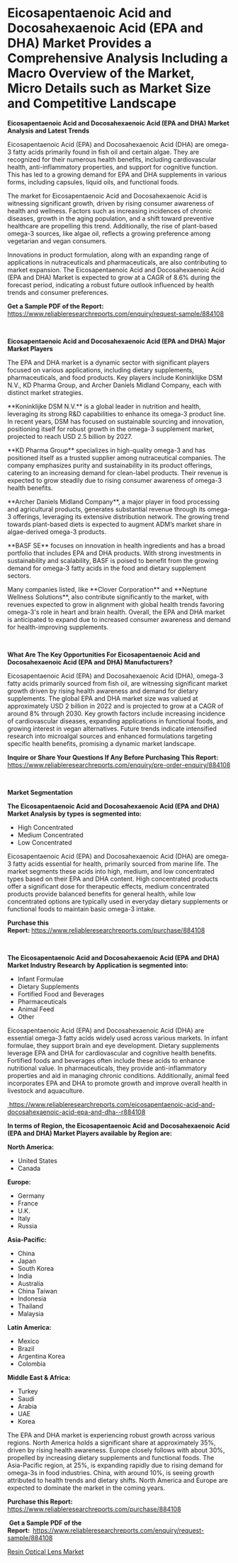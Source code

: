 <p><h1>Eicosapentaenoic Acid and Docosahexaenoic Acid (EPA and DHA) Market Provides a Comprehensive Analysis Including a Macro Overview of the Market, Micro Details such as Market Size and Competitive Landscape</h1></p><p><strong>Eicosapentaenoic Acid and Docosahexaenoic Acid (EPA and DHA) Market Analysis and Latest Trends</strong></p>
<p><p>Eicosapentaenoic Acid (EPA) and Docosahexaenoic Acid (DHA) are omega-3 fatty acids primarily found in fish oil and certain algae. They are recognized for their numerous health benefits, including cardiovascular health, anti-inflammatory properties, and support for cognitive function. This has led to a growing demand for EPA and DHA supplements in various forms, including capsules, liquid oils, and functional foods.</p><p>The market for Eicosapentaenoic Acid and Docosahexaenoic Acid is witnessing significant growth, driven by rising consumer awareness of health and wellness. Factors such as increasing incidences of chronic diseases, growth in the aging population, and a shift toward preventive healthcare are propelling this trend. Additionally, the rise of plant-based omega-3 sources, like algae oil, reflects a growing preference among vegetarian and vegan consumers.</p><p>Innovations in product formulation, along with an expanding range of applications in nutraceuticals and pharmaceuticals, are also contributing to market expansion. The Eicosapentaenoic Acid and Docosahexaenoic Acid (EPA and DHA) Market is expected to grow at a CAGR of 8.6% during the forecast period, indicating a robust future outlook influenced by health trends and consumer preferences.</p></p>
<p><strong>Get a Sample PDF of the Report:&nbsp;</strong> <a href="https://www.reliableresearchreports.com/enquiry/request-sample/884108?utm_campaign=3077&utm_medium=2&utm_source=Github&utm_content=ia&utm_term=02042025&utm_id=eicosapentaenoic-acid-and-docosahexaenoic-acid-epa-and-dha">https://www.reliableresearchreports.com/enquiry/request-sample/884108</a></p>
<p>&nbsp;</p>
<p><strong>Eicosapentaenoic Acid and Docosahexaenoic Acid (EPA and DHA) Major Market Players</strong></p>
<p><p>The EPA and DHA market is a dynamic sector with significant players focused on various applications, including dietary supplements, pharmaceuticals, and food products. Key players include Koninklijke DSM N.V., KD Pharma Group, and Archer Daniels Midland Company, each with distinct market strategies.</p><p>**Koninklijke DSM N.V.** is a global leader in nutrition and health, leveraging its strong R&D capabilities to enhance its omega-3 product line. In recent years, DSM has focused on sustainable sourcing and innovation, positioning itself for robust growth in the omega-3 supplement market, projected to reach USD 2.5 billion by 2027.</p><p>**KD Pharma Group** specializes in high-quality omega-3 and has positioned itself as a trusted supplier among nutraceutical companies. The company emphasizes purity and sustainability in its product offerings, catering to an increasing demand for clean-label products. Their revenue is expected to grow steadily due to rising consumer awareness of omega-3 health benefits.</p><p>**Archer Daniels Midland Company**, a major player in food processing and agricultural products, generates substantial revenue through its omega-3 offerings, leveraging its extensive distribution network. The growing trend towards plant-based diets is expected to augment ADM’s market share in algae-derived omega-3 products.</p><p>**BASF SE** focuses on innovation in health ingredients and has a broad portfolio that includes EPA and DHA products. With strong investments in sustainability and scalability, BASF is poised to benefit from the growing demand for omega-3 fatty acids in the food and dietary supplement sectors.</p><p>Many companies listed, like **Clover Corporation** and **Neptune Wellness Solutions**, also contribute significantly to the market, with revenues expected to grow in alignment with global health trends favoring omega-3's role in heart and brain health. Overall, the EPA and DHA market is anticipated to expand due to increased consumer awareness and demand for health-improving supplements.</p></p>
<p>&nbsp;</p>
<p><strong>What Are The Key Opportunities For Eicosapentaenoic Acid and Docosahexaenoic Acid (EPA and DHA) Manufacturers?</strong></p>
<p><p>Eicosapentaenoic Acid (EPA) and Docosahexaenoic Acid (DHA), omega-3 fatty acids primarily sourced from fish oil, are witnessing significant market growth driven by rising health awareness and demand for dietary supplements. The global EPA and DHA market size was valued at approximately USD 2 billion in 2022 and is projected to grow at a CAGR of around 8% through 2030. Key growth factors include increasing incidence of cardiovascular diseases, expanding applications in functional foods, and growing interest in vegan alternatives. Future trends indicate intensified research into microalgal sources and enhanced formulations targeting specific health benefits, promising a dynamic market landscape.</p></p>
<p><strong>Inquire or Share Your Questions If Any Before Purchasing This Report:</strong> <a href="https://www.reliableresearchreports.com/enquiry/pre-order-enquiry/884108?utm_campaign=3077&utm_medium=2&utm_source=Github&utm_content=ia&utm_term=02042025&utm_id=eicosapentaenoic-acid-and-docosahexaenoic-acid-epa-and-dha">https://www.reliableresearchreports.com/enquiry/pre-order-enquiry/884108</a></p>
<p>&nbsp;</p>
<p><strong>Market Segmentation</strong></p>
<p><strong>The Eicosapentaenoic Acid and Docosahexaenoic Acid (EPA and DHA) Market Analysis by types is segmented into:</strong></p>
<p><ul><li>High Concentrated</li><li>Medium Concentrated</li><li>Low Concentrated</li></ul></p>
<p><p>Eicosapentaenoic Acid (EPA) and Docosahexaenoic Acid (DHA) are omega-3 fatty acids essential for health, primarily sourced from marine life. The market segments these acids into high, medium, and low concentrated types based on their EPA and DHA content. High concentrated products offer a significant dose for therapeutic effects, medium concentrated products provide balanced benefits for general health, while low concentrated options are typically used in everyday dietary supplements or functional foods to maintain basic omega-3 intake.</p></p>
<p><strong>Purchase this Report:&nbsp;</strong><a href="https://www.reliableresearchreports.com/purchase/884108?utm_campaign=3077&utm_medium=2&utm_source=Github&utm_content=ia&utm_term=02042025&utm_id=eicosapentaenoic-acid-and-docosahexaenoic-acid-epa-and-dha">https://www.reliableresearchreports.com/purchase/884108</a></p>
<p>&nbsp;</p>
<p><strong>The Eicosapentaenoic Acid and Docosahexaenoic Acid (EPA and DHA) Market Industry Research by Application is segmented into:</strong></p>
<p><ul><li>Infant Formulae</li><li>Dietary Supplements</li><li>Fortified Food and Beverages</li><li>Pharmaceuticals</li><li>Animal Feed</li><li>Other</li></ul></p>
<p><p>Eicosapentaenoic Acid (EPA) and Docosahexaenoic Acid (DHA) are essential omega-3 fatty acids widely used across various markets. In infant formulae, they support brain and eye development. Dietary supplements leverage EPA and DHA for cardiovascular and cognitive health benefits. Fortified foods and beverages often include these acids to enhance nutritional value. In pharmaceuticals, they provide anti-inflammatory properties and aid in managing chronic conditions. Additionally, animal feed incorporates EPA and DHA to promote growth and improve overall health in livestock and aquaculture.</p></p>
<p><a href="https://www.reliableresearchreports.com/eicosapentaenoic-acid-and-docosahexaenoic-acid-epa-and-dha--r884108?utm_campaign=3077&utm_medium=2&utm_source=Github&utm_content=ia&utm_term=02042025&utm_id=eicosapentaenoic-acid-and-docosahexaenoic-acid-epa-and-dha">&nbsp;https://www.reliableresearchreports.com/eicosapentaenoic-acid-and-docosahexaenoic-acid-epa-and-dha--r884108</a></p>
<p><strong>In terms of Region, the Eicosapentaenoic Acid and Docosahexaenoic Acid (EPA and DHA) Market Players available by Region are:</strong></p>
<p>
    <p> <strong> North America: </strong>
        <ul>
            <li>United States</li>
            <li>Canada</li>
        </ul>
        </p> 
    <p> <strong> Europe: </strong>
        <ul>
            <li>Germany</li>
            <li>France</li>
            <li>U.K.</li>
            <li>Italy</li>
            <li>Russia</li>
        </ul>
        </p> 
    <p> <strong> Asia-Pacific: </strong>
        <ul>
            <li>China</li>
            <li>Japan</li>
            <li>South Korea</li>
            <li>India</li>
            <li>Australia</li>
            <li>China Taiwan</li>
            <li>Indonesia</li>
            <li>Thailand</li>
            <li>Malaysia</li>
        </ul>
        </p> 
    <p> <strong> Latin America: </strong>
        <ul>
            <li>Mexico</li>
            <li>Brazil</li>
            <li>Argentina Korea</li>
            <li>Colombia</li>
        </ul>
        </p> 
    <p> <strong> Middle East & Africa: </strong>
        <ul>
            <li>Turkey</li>
            <li>Saudi</li>
            <li>Arabia</li>
            <li>UAE</li>
            <li>Korea</li>
        </ul>
    </p>
    </p>
<p><p>The EPA and DHA market is experiencing robust growth across various regions. North America holds a significant share at approximately 35%, driven by rising health awareness. Europe closely follows with about 30%, propelled by increasing dietary supplements and functional foods. The Asia-Pacific region, at 25%, is expanding rapidly due to rising demand for omega-3s in food industries. China, with around 10%, is seeing growth attributed to health trends and dietary shifts. North America and Europe are expected to dominate the market in the coming years.</p></p>
<p><strong>Purchase this Report: </strong><a href="https://www.reliableresearchreports.com/purchase/884108?utm_campaign=3077&utm_medium=2&utm_source=Github&utm_content=ia&utm_term=02042025&utm_id=eicosapentaenoic-acid-and-docosahexaenoic-acid-epa-and-dha">https://www.reliableresearchreports.com/purchase/884108</a></p>
<p>&nbsp;<strong>Get a Sample PDF of the Report:&nbsp;&nbsp;</strong><a href="https://www.reliableresearchreports.com/enquiry/request-sample/884108?utm_campaign=3077&utm_medium=2&utm_source=Github&utm_content=ia&utm_term=02042025&utm_id=eicosapentaenoic-acid-and-docosahexaenoic-acid-epa-and-dha">https://www.reliableresearchreports.com/enquiry/request-sample/884108</a></p>
<p><strong></strong></p>
<p><p><a href="https://github.com/balapopepi/Market-Research-Report-List-1/blob/main/resin-optical-lens-market.md?utm_campaign=3077&utm_medium=2&utm_source=Github&utm_content=ia&utm_term=02042025&utm_id=eicosapentaenoic-acid-and-docosahexaenoic-acid-epa-and-dha">Resin Optical Lens Market</a></p></p>
